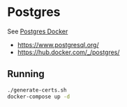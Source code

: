 # Postgres

See [Postgres Docker](https://hub.docker.com/_/postgres/)

- https://www.postgresql.org/
- https://hub.docker.com/_/postgres/

## Running

```bash
./generate-certs.sh
docker-compose up -d
```
